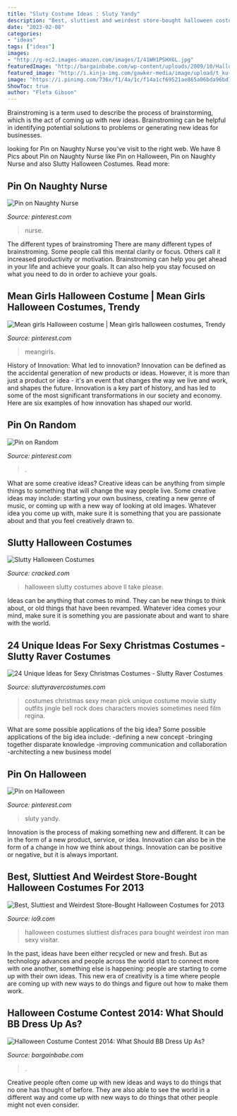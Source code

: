 ```yaml
---
title: "Sluty Costume Ideas : Sluty Yandy"
description: "Best, sluttiest and weirdest store-bought halloween costumes for 2013"
date: "2023-02-08"
categories:
- "ideas"
tags: ["ideas"]
images:
- "http://g-ec2.images-amazon.com/images/I/41WH1PSHX6L.jpg"
featuredImage: "http://bargainbabe.com/wp-content/uploads/2009/10/Halloween-sexy-librarian-woman-CC-199x300.jpg"
featured_image: "http://i.kinja-img.com/gawker-media/image/upload/t_ku-xlarge/1923eknlu83u4jpg.jpg"
image: "https://i.pinimg.com/736x/f1/4a/1c/f14a1cf69521ae865a06bda96bd1c711.jpg"
ShowToc: true
author: "Fleta Gibson"
---
```



Brainstroming is a term used to describe the process of brainstorming, which is the act of coming up with new ideas. Brainstroming can be helpful in identifying potential solutions to problems or generating new ideas for businesses.

	

		
looking for Pin on Naughty Nurse you've visit to the right web. We have 8 Pics about Pin on Naughty Nurse like Pin on Halloween, Pin on Naughty Nurse and also Slutty Halloween Costumes. Read more:
		
    
## Pin On Naughty Nurse

<img loading=lazy src="https://i.pinimg.com/originals/70/81/e7/7081e7efc0b28b0eb9d9d0852d0d1faf.jpg" onerror="this.onerror=null;this.src='https://tse1.mm.bing.net/th?id=OIP.1bYm_XFE_6lwvss1w8Fl-AAAAA&amp;pid=15.1';" alt="Pin on Naughty Nurse">

_Source: pinterest.com_

>nurse. 

	

The different types of brainstroming
There are many different types of brainstroming. Some people call this mental clarity or focus. Others call it increased productivity or motivation. Brainstroming can help you get ahead in your life and achieve your goals. It can also help you stay focused on what you need to do in order to achieve your goals.

    
## Mean Girls Halloween Costume | Mean Girls Halloween Costumes, Trendy

<img loading=lazy src="https://i.pinimg.com/736x/f1/4a/1c/f14a1cf69521ae865a06bda96bd1c711.jpg" onerror="this.onerror=null;this.src='https://tse4.mm.bing.net/th?id=OIP.cBETFP7tSzYbA2NX2zafGwHaIA&amp;pid=15.1';" alt="Mean girls Halloween costume | Mean girls halloween costumes, Trendy">

_Source: pinterest.com_

>meangirls. 

	

History of Innovation: What led to innovation?
Innovation can be defined as the accidental generation of new products or ideas. However, it is more than just a product or idea - it's an event that changes the way we live and work, and shapes the future. Innovation is a key part of history, and has led to some of the most significant transformations in our society and economy. Here are six examples of how innovation has shaped our world.

    
## Pin On Random

<img loading=lazy src="https://i.pinimg.com/originals/f1/de/73/f1de731d7a88ea9256c4fae177501932.jpg" onerror="this.onerror=null;this.src='https://tse4.mm.bing.net/th?id=OIP.x098alO420OYBi-dXQIwKgHaNV&amp;pid=15.1';" alt="Pin on Random">

_Source: pinterest.com_

>. 

	

What are some creative ideas?
Creative ideas can be anything from simple things to something that will change the way people live. Some creative ideas may include: starting your own business, creating a new genre of music, or coming up with a new way of looking at old images. Whatever idea you come up with, make sure it is something that you are passionate about and that you feel creatively drawn to.

    
## Slutty Halloween Costumes

<img loading=lazy src="http://g-ec2.images-amazon.com/images/I/41WH1PSHX6L.jpg" onerror="this.onerror=null;this.src='https://tse4.mm.bing.net/th?id=OIP.GYCtji9K7vpx3rq2aZOnqgHaKz&amp;pid=15.1';" alt="Slutty Halloween Costumes">

_Source: cracked.com_

>halloween slutty costumes above ll take please. 

	

Ideas can be anything that comes to mind. They can be new things to think about, or old things that have been revamped. Whatever idea comes your mind, make sure it is something you are passionate about and want to share with the world.

    
## 24 Unique Ideas For Sexy Christmas Costumes - Slutty Raver Costumes

<img loading=lazy src="http://sluttyravercostumes.com/wp-content/uploads/2017/11/24-Unique-Ideas-for-Sexy-Christmas-Costumes-840x525.jpg" onerror="this.onerror=null;this.src='https://tse3.mm.bing.net/th?id=OIP.EMDastXDMtu3zzQUWo77igHaEo&amp;pid=15.1';" alt="24 Unique Ideas for Sexy Christmas Costumes - Slutty Raver Costumes">

_Source: sluttyravercostumes.com_

>costumes christmas sexy mean pick unique costume movie slutty outfits jingle bell rock does characters movies sometimes need film regina. 

	

What are some possible applications of the big idea?
Some possible applications of the big idea include: 
-defining a new concept
-bringing together disparate knowledge
-improving communication and collaboration
-architecting a new business model

    
## Pin On Halloween

<img loading=lazy src="https://i.pinimg.com/736x/89/fb/37/89fb3777269cad11fbbfbfbf750a43f3--sluty-halloween-costumes-woman-costumes.jpg" onerror="this.onerror=null;this.src='https://tse1.mm.bing.net/th?id=OIP.pfqsVGcnlzH4qXNaW5xujgCmEs&amp;pid=15.1';" alt="Pin on Halloween">

_Source: pinterest.com_

>sluty yandy. 

	

Innovation is the process of making something new and different. It can be in the form of a new product, service, or idea. Innovation can also be in the form of a change in how we think about things. Innovation can be positive or negative, but it is always important.

    
## Best, Sluttiest And Weirdest Store-Bought Halloween Costumes For 2013

<img loading=lazy src="http://i.kinja-img.com/gawker-media/image/upload/t_ku-xlarge/1923eknlu83u4jpg.jpg" onerror="this.onerror=null;this.src='https://tse4.mm.bing.net/th?id=OIP.EpSx3ZADKSliCgM4q2xnNwHaEK&amp;pid=15.1';" alt="Best, Sluttiest and Weirdest Store-Bought Halloween Costumes for 2013">

_Source: io9.com_

>halloween costumes sluttiest disfraces para bought weirdest iron man sexy visitar. 

	

In the past, ideas have been either recycled or new and fresh. But as technology advances and people across the world start to connect more with one another, something else is happening: people are starting to come up with their own ideas. This new era of creativity is a time where people are coming up with new ways to do things and figure out how to make them work.

    
## Halloween Costume Contest 2014: What Should BB Dress Up As?

<img loading=lazy src="http://bargainbabe.com/wp-content/uploads/2009/10/Halloween-sexy-librarian-woman-CC-199x300.jpg" onerror="this.onerror=null;this.src='https://tse1.mm.bing.net/th?id=OIP.BoS5sHxKFi7qnuAAS66rrwHaLK&amp;pid=15.1';" alt="Halloween Costume Contest 2014: What Should BB Dress Up As?">

_Source: bargainbabe.com_

>. 

	

Creative people often come up with new ideas and ways to do things that no one has thought of before. They are also able to see the world in a different way and come up with new ways to do things that other people might not even consider.


